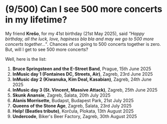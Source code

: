 # (9/500) Can I see 500 more concerts in my lifetime?

My friend **Krešo**, for my 41st birthday (21st May 2025), said _"Happy birthday, all the luck, love, hapiness bla bla and may we go to 500 more concerts together..."_. Chances of us going to 500 concerts together is zero. But, will I get to see 500 more concerts?

Well, here is the list:

1. **Bruce Springsteen and the E-Street Band**, Prague, 15th June 2025
2. **InMusic day 1 (Fontaines DC, Streets, Air)**, Zagreb, 23rd June 2025
3. **InMusic day 2 (Kiwanuka, Kim Deal, Kasabian)**, Zagreb, 24th June 2025
4. **InMusic day 3 (St. Vincent, Massive Attack)**, Zagreb, 25th June 2025
5. **Skunk Anansie**, Zagreb, Šalata, 20th July 2025
6. **Alanis Morrisette**, Budapst, Budapest Park, 21st July 2025
7. **Queens of the Stone Age**, Zagreb, Šalata, 23rd July 2025
8. **Help! (Beatles tribute)**, Korčula, Plokata, 13th August 2025
9. **Undercode**, Biker's Beer Factory, Zagreb, 30th August 2025

